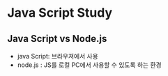# Java Script Study



## Java Script vs Node.js

- java Script: 브라우져에서 사용
- node.js : JS를 로컬 PC에서 사용할 수 있도록 하는 환경